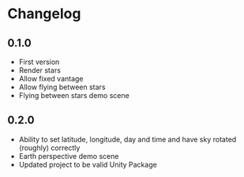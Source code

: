 # Changelog

## 0.1.0

- First version
- Render stars
- Allow fixed vantage
- Allow flying between stars
- Flying between stars demo scene

## 0.2.0

- Ability to set latitude, longitude, day and time and have sky rotated (roughly) correctly
- Earth perspective demo scene
- Updated project to be valid Unity Package

